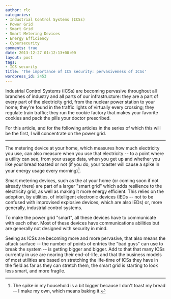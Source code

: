 ```yaml
---
author: rlc
categories:
- Industrial Control Systems (ICSs)
- Power Grid
- Smart Grid
- Smart Metering Devices
- Energy Efficiency
- Cybersecurity
comments: true
date: 2013-12-27 01:12:13+00:00
layout: post
tags:
- ICS security
title: 'The importance of ICS security: pervasiveness of ICSs'
wordpress_id: 2453
---
```


Industrial Control Systems (ICSs) are becoming pervasive throughout all branches of industry and all parts of our infrastructure: they are a part of every part of the electricity grid, from the nuclear power station to your home; they're found in the traffic lights of virtually every crossing; they regulate train traffic; they run the cookie factory that makes your favorite cookies and pack the pills your doctor prescribed.

<!--more-->

For this article, and for the following articles in the series of which this will be the first, I will concentrate on the power grid.

---

The metering device at your home, which measures how much electricity you use, can also measure when you use that electricity -- to a point where a utility can see, from your usage data, when you get up and whether you like your bread toasted or not (if you do, your toaster will cause a spike in your energy usage every morning)[^1].

[^1]: The spike in my household is a bit bigger because I don't toast my bread -- I make my own, which means baking it.

Smart metering devices, such as the at your home (or coming soon if not already there) are part of a larger "smart grid" which adds resilience to the electricity grid, as well as making it more energy efficient. This relies on the adoption, by utilities, of intelligent electronic devices (IEDs -- not to be confused with improvised explosive devices, which are also IEDs) or, more generally, industrial control systems.

To make the power grid "smart", all these devices have to communicate with each other. Most of these devices have communications abilities but are generally not designed with security in mind.

Seeing as ICSs are becoming more and more pervasive, that also means the attack surface -- the number of points of entries the "bad guys" can use to break the system -- is getting bigger and bigger. Add to that that many ICSs currently in use are nearing their end-of-life, and that the business models of most utilities are based on stretching the life-time of ICSs they have in the field as far as they can stretch them, the smart grid is starting to look less smart, and more fragile.